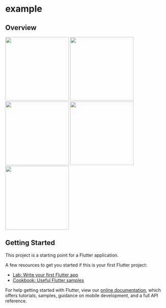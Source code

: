 # example

## Overview
<img src="https://github.com/theiskaa/flutter_button/blob/main/example/assets/gif/3D.gif" width="200"> <img src="https://github.com/theiskaa/flutter_button/blob/main/example/assets/gif/social.gif" width="200"> <img src="https://github.com/theiskaa/flutter_button/blob/main/example/assets/gif/custom.gif" width="200"> <img src="https://github.com/theiskaa/flutter_button/blob/main/example/assets/gif/text.gif" width="200"> <img src="https://github.com/theiskaa/flutter_button/blob/main/example/assets/gif/fab.gif" width="200">

## Getting Started

This project is a starting point for a Flutter application.

A few resources to get you started if this is your first Flutter project:

- [Lab: Write your first Flutter app](https://flutter.dev/docs/get-started/codelab)
- [Cookbook: Useful Flutter samples](https://flutter.dev/docs/cookbook)

For help getting started with Flutter, view our
[online documentation](https://flutter.dev/docs), which offers tutorials,
samples, guidance on mobile development, and a full API reference.
